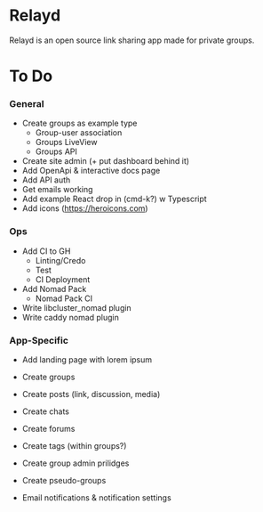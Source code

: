 # Relayd

Relayd is an open source link sharing app made for private groups.

# To Do

### General

- Create groups as example type
  - Group-user association
  - Groups LiveView
  - Groups API
- Create site admin (+ put dashboard behind it)
- Add OpenApi & interactive docs page
- Add API auth
- Get emails working
- Add example React drop in (cmd-k?) w Typescript
- Add icons (https://heroicons.com)

### Ops

- Add CI to GH
  - Linting/Credo
  - Test
  - CI Deployment
- Add Nomad Pack
  - Nomad Pack CI
- Write libcluster_nomad plugin
- Write caddy nomad plugin

### App-Specific

- Add landing page with lorem ipsum

- Create groups
- Create posts (link, discussion, media)
- Create chats
- Create forums
- Create tags (within groups?)
- Create group admin prilidges
- Create pseudo-groups
- Email notifications & notification settings

